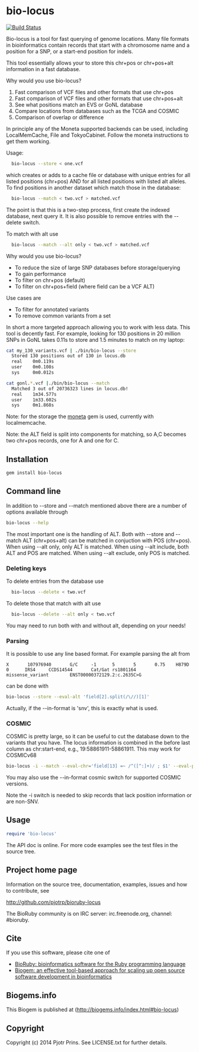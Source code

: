 # bio-locus

[![Build Status](https://secure.travis-ci.org/pjotrp/bioruby-locus.png)](http://travis-ci.org/pjotrp/bioruby-locus)

Bio-locus is a tool for fast querying of genome locations. Many file
formats in bioinformatics contain records that start with a chromosome
name and a position for a SNP, or a start-end position for indels.

This tool essentially allows your to store this chr+pos or chr+pos+alt
information in a fast database.

Why would you use bio-locus?

1. Fast comparison of VCF files and other formats that use chr+pos
2. Fast comparison of VCF files and other formats that use chr+pos+alt
3. See what positions match an EVS or GoNL database
4. Compare locations from databases such as the TCGA and COSMIC
5. Comparison of overlap or difference

In principle any of the Moneta supported backends can be used,
including LocalMemCache, File and TokyoCabinet. Follow the moneta
instructions to get them working.

Usage: 

```sh
  bio-locus --store < one.vcf 
```

which creates or adds to a cache file or database with unique entries
for all listed positions (chr+pos) AND for all listed positions with
listed alt alleles. To find positions in another dataset which match
those in the database:

```sh
  bio-locus --match < two.vcf > matched.vcf
```

The point is that this is a two-step process, first create the
indexed database, next query it. It is also possible to remove entries
with the --delete switch.

To match with alt use

```sh
  bio-locus --match --alt only < two.vcf > matched.vcf
```

Why would you use bio-locus?

* To reduce the size of large SNP databases before storage/querying
* To gain performance
* To filter on chr+pos (default)
* To filter on chr+pos+field (where field can be a VCF ALT)

Use cases are 

* To filter for annotated variants
* To remove common variants from a set

In short a more targeted approach allowing you to work with less data. This
tool is decently fast. For example, looking for 130 positions in 20 million SNPs
in GoNL takes 0.11s to store and 1.5 minutes to match on my laptop:

```sh
cat my_130_variants.vcf | ./bin/bio-locus --store
  Stored 130 positions out of 130 in locus.db
  real    0m0.119s
  user    0m0.108s
  sys     0m0.012s

cat gonl.*.vcf |./bin/bio-locus --match
  Matched 3 out of 20736323 lines in locus.db!
  real    1m34.577s
  user    1m33.602s
  sys     0m1.868s
```

Note: for the storage the [moneta](https://github.com/minad/moneta) gem is used, currently with localmemcache.

Note: the ALT field is split into components for matching, so A,C
becomes two chr+pos records, one for A and one for C.

## Installation

```sh
gem install bio-locus
```

## Command line

In addition to --store and --match mentioned above there are a number
of options available through

```sh
bio-locus --help
```

The most important one is the handling of ALT. Both with --store and
--match ALT (chr+pos+alt) can be matched in conjuction with POS
(chr+pos). When using --alt only, only ALT is matched. When using
--alt include, both ALT and POS are matched. When using --alt exclude,
only POS is matched. 


### Deleting keys

To delete entries from the database use 

```sh
  bio-locus --delete < two.vcf
```

To delete those that match with alt use

```sh
  bio-locus --delete --alt only < two.vcf
```

You may need to run both with and without alt, depending on your needs!

### Parsing

It is possible to use any line based format. For example parsing the
alt from

```
X       107976940       G/C     -1      5       5       0.75    H879D   0      IRS4     CCDS14544       Cat/Gat rs1801164       missense_variant        ENST00000372129.2:c.2635C>G
```

can be done with

```sh
bio-locus --store --eval-alt 'field[2].split(/\//)[1]'
```

Actually, if the --in-format is 'snv', this is exactly what is used.

### COSMIC

COSMIC is pretty large, so it can be useful to cut the database down to the
variants that you have. The locus information is combined
in the before last column as chr:start-end, e.g.,
19:58861911-58861911. This may work for COSMICv68

```sh
bio-locus -i --match --eval-chr='field[13] =~ /^([^:]+)/ ; $1' --eval-pos='field[13] =~ /:(\d+)-/ ; $1 ' < CosmicMutantExportIncFus_v68.tsv
```

You may also use the --in-format cosmic switch for supported COSMIC
versions.

Note the -i switch is needed to skip records that lack position
information or are non-SNV.

## Usage

```ruby
require 'bio-locus'
```

The API doc is online. For more code examples see the test files in
the source tree.
        
## Project home page

Information on the source tree, documentation, examples, issues and
how to contribute, see

  http://github.com/pjotrp/bioruby-locus

The BioRuby community is on IRC server: irc.freenode.org, channel: #bioruby.

## Cite

If you use this software, please cite one of
  
* [BioRuby: bioinformatics software for the Ruby programming language](http://dx.doi.org/10.1093/bioinformatics/btq475)
* [Biogem: an effective tool-based approach for scaling up open source software development in bioinformatics](http://dx.doi.org/10.1093/bioinformatics/bts080)

## Biogems.info

This Biogem is published at (http://biogems.info/index.html#bio-locus)

## Copyright

Copyright (c) 2014 Pjotr Prins. See LICENSE.txt for further details.

